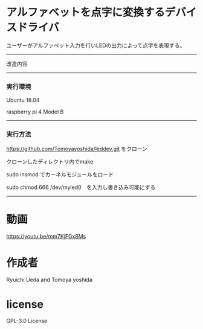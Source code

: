 # アルファベットを点字に変換するデバイスドライバ
ユーザーがアルファベット入力を行いLEDの出力によって点字を表現する。

---

改造内容


---

### 実行環境
Ubuntu 18.04

raspberry pi 4 Model B

---

### 実行方法
https://github.com/Tomoyayoshida/leddev.git をクローン

クローンしたディレクトリ内でmake

sudo insmod でカーネルモジュールをロード

sudo chmod 666 /dev/myled0　を入力し書き込み可能にする

---
# 動画
https://youtu.be/mm7KjFGx8Ms
# 作成者
Ryuichi Ueda and
Tomoya yoshida
# license
GPL-3.0 License
